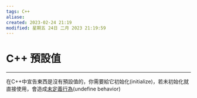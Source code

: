 ```yaml
---
tags: C++ 
aliase: 
created: 2023-02-24 21:19
modified: 星期五 24日 二月 2023 21:19:59
---
```


# C++ 預設值
***
在C++中宣告東西是沒有預設值的，你需要給它初始化(initialize)，若未初始化就直接使用，會造成[未定義行為](https://zh.wikipedia.org/zh-tw/%E6%9C%AA%E5%AE%9A%E4%B9%89%E8%A1%8C%E4%B8%BA)(undefine behavior)


